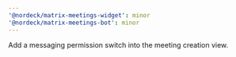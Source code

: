 ```yaml
---
'@nordeck/matrix-meetings-widget': minor
'@nordeck/matrix-meetings-bot': minor
---
```


Add a messaging permission switch into the meeting creation view.
